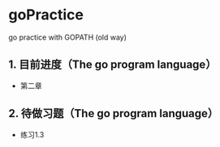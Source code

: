 # goPractice
go practice with GOPATH (old way)

## 1. 目前进度（The go program language）

- 第二章

## 2. 待做习题（The go program language）

- 练习1.3